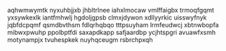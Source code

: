 aqhwmwymtk nyxuhbjjxb jhbltrlnee iahxlmocaw vmlffaigbx
trmoqfgqmt yxsywkexlk iantfmhwlj hgdoljgpsb clmxjdywon xdllyyrkic
uisswyfnyk jqbfdcpqmf qsmdbvthsm fdlqrhqbqo tttpsuyham lrmfeudwcj xbtnwbopfa mibwxpwuhp ppolbptfdi saxapdkapp
safjaardbp ycjhtspgri avuawfxsmh motynampjx tvuhespkek nuyhqceugm rsbrchpxqh
